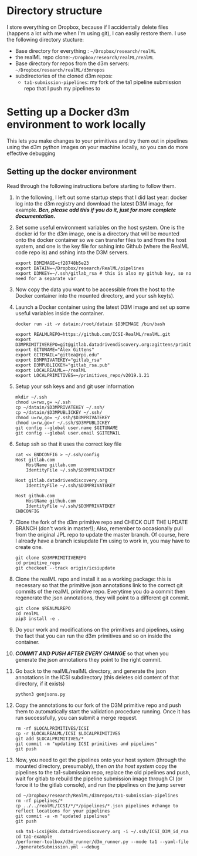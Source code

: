 # Directory structure
I store everything on Dropbox, because if I accidentally delete files (happens a lot with me when I'm using git), I can easily restore them. I use the following directory stucture:

- Base directory for everything : `~/Dropbox/research/realML`
- the realML repo clone:`~/Dropbox/research/realML/realML`
- Base directory for repos from the d3m servers: `~/Dropbox/research/realML/d3mrepos`
- subdirectories of the cloned d3m repos: 
	- `ta1-submission-pipelines`: my fork of the ta1 pipeline submission repo that I push my pipelines to
	
# Setting up a Docker d3m environment to work locally
This lets you make changes to your primitives and try them out in pipelines using the d3m python images on your machine locally, so you can do more effective debugging

## Setting up the docker environment
Read through the following instructions before starting to follow them.

1. In the following, I left out some startup steps that I did last year: docker log into the d3m registry and download the latest D3M image, for example. ***Ben, please add this if you do it, just for more complete documentation.***

2. Set some useful environment variables on the host system. One is the docker id for the d3m image, one is a directory that will be mounted onto the docker container so we can transfer files to and from the host system, and one is the key file for sshing into Github (where the RealML code repo is) and sshing into the D3M servers.

   ```
   export D3MIMAGE=cf28748b5e23
   export DATAIN=~/Dropbox/research/RealML/pipelines
   export D3MKEY=~/.ssh/gitlab_rsa # this is also my github key, so no need for a separate var
   ```

3. Now copy the data you want to be accessible from the host to the Docker container into the mounted directory, and your ssh key(s).

4. Launch a Docker container using the latest D3M image and set up some useful variables inside the container.
   
   ```
   docker run -it -v datain:/root/datain $D3MIMAGE /bin/bash

   export REALMLREPO=https://github.com/ICSI-RealML/realML.git
   export D3MPRIMITIVEREPO=git@gitlab.datadrivendiscovery.org:agittens/primitives_repo.git
   export GITUNAME="Alex Gittens"
   export GITEMAIL="gittea@rpi.edu"
   export D3MPRIVATEKEY="gitlab_rsa"
   export D3MPUBLICKEY="gitlab_rsa.pub"
   export LOCALREALML=~/realML
   export LOCALPRIMITIVES=~/primitives_repo/v2019.1.21
    ```

5. Setup your ssh keys and and git user information
    
    ```
    mkdir ~/.ssh
    chmod u=rwx,g= ~/.ssh
    cp ~/datain/$D3MPRIVATEKEY ~/.ssh/
    cp ~/datain/$D3MPUBLICKEY ~/.ssh/
    chmod u=rw,go= ~/.ssh/$D3MPRIVATEKEY
    chmod u=rw,go=r ~/.ssh/$D3MPUBLICKEY
    git config --global user.name $GITUNAME
    git config --global user.email $GITEMAIL
    ```

6. Setup ssh so that it uses the correct key file
    
    ```
    cat << ENDCONFIG > ~/.ssh/config
    Host gitlab.com
    	HostName gitlab.com
    	IdentityFile ~/.ssh/$D3MPRIVATEKEY
    
    Host gitlab.datadrivendiscovery.org
    	IdentityFile ~/.ssh/$D3MPRIVATEKEY
    	
    Host github.com
    	HostName github.com
    	IdentityFile ~/.ssh/$D3MPRIVATEKEY
    ENDCONFIG
    ```

7. Clone the fork of the d3m primitive repo and CHECK OUT THE UPDATE BRANCH (don't work in master!); Also, remember to occasionally pull from the original JPL repo to update the master branch. Of course, here I already have a branch icsiupdate I'm using to work in, you may have to create one.
 	
 	```
 	git clone $D3MPRIMITIVEREPO
 	cd primitive_repo
 	git checkout --track origin/icsiupdate
 	```
 	
8. Clone the realML repo and install it as a working package: this is necessary so that the primitive json annotations link to the correct git commits of the realML primitive repo. Everytime you do a commit then regenerate the
json annotations, they will point to a different git commit.
	
	```
	git clone $REALMLREPO
	cd realML
	pip3 install -e .
	```
	
9. Do your work and modifications on the primitives and pipelines, using the fact that you can run the d3m primitives and so on inside the container.

10. ***COMMIT AND PUSH AFTER EVERY CHANGE*** so that when you generate the json annotations they point to the right commit.

11. Go back to the realML/realML directory, and generate the json annotations in the ICSI subdirectory (this deletes old content of that directory, if it exists)

    ```
    python3 genjsons.py
    ```

12. Copy the annotations to our fork of the D3M primitive repo and push them to automatically start the validation procedure running. Once it has run successfully, you can submit a merge request.

    ```
    rm -rf $LOCALPRIMITIVES/ICSI
    cp -r $LOCALREALML/ICSI $LOCALPRIMITIVES
    git add $LOCALPRIMITIVES/*
    git commit -m "updating ICSI primitives and pipelines" 
    git push
    ```
    
13. Now, you need to get the pipelines onto your host system (through the mounted directory, presumably), then *on the host system* copy the pipelines to the ta1-submission repo, replace the old pipelines and push, wait for gitlab to rebuild the pipeline submission image through CI (or force it to the gitlab console), and run the pipelines on the jump server

    ```
    cd ~/Dropbox/research/RealML/d3mrepos/ta1-submission-pipelines
    rm -rf pipelines/*
    cp ../../realML/ICSI/*/*/pipelines/*.json pipelines #change to reflect locations for your pipelines
    git commit -a -m "updated pipelines"
    git push
    	
    ssh ta1-icsi@k8s.datadrivendiscovery.org -i ~/.ssh/ICSI_D3M_id_rsa
    cd ta1-example
    /performer-toolbox/d3m_runner/d3m_runner.py --mode ta1 --yaml-file ./generateSubmission.yml --debug
    ```
